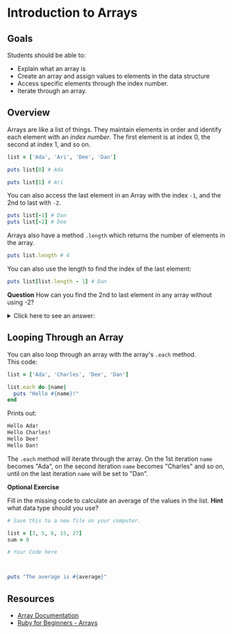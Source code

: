 # Introduction to Arrays

## Goals

Students should be able to:

- Explain what an array is
- Create an array and assign values to elements in the data structure
- Access specific elements through the index number.
- Iterate through an array.

## Overview

Arrays are like a list of things.  They maintain elements in order and identify each element with an _index number_.  The first element is at index 0, the second at index 1, and so on.

```ruby
list = ['Ada', 'Ari', 'Dee', 'Dan']

puts list[0] # Ada

puts list[1] # Ari
```

You can also access the last element in an Array with the index `-1`, and the 2nd to last with `-2`.

```ruby
puts list[-1] # Dan
puts list[-2] # Dee
```

Arrays also have a method `.length` which returns the number of elements in the array.

```ruby
puts list.length # 4
```

You can also use the length to find the index of the last element:

```ruby
puts list[list.length - 1] # Dan
```

**Question**  How can you find the 2nd to last element in any array without using -2?

<details>
  <summary>
    Click here to see an answer:
  </summary>
  
  ```ruby
  puts list[list.length - 2]
  ```
</details>

## Looping Through an Array

You can also loop through an array with the array's `.each` method.  
This code:

```ruby
list = ['Ada', 'Charles', 'Dee', 'Dan']

list.each do |name|
  puts "Hello #{name}!"
end
```

Prints out:

```bash
Hello Ada!
Hello Charles!
Hello Dee!
Hello Dan!
```

The `.each` method will iterate through the array.  On the 1st iteration `name` becomes "Ada", on the second iteration `name` becomes "Charles" and so on, until on the last iteration `name` will be set to "Dan".  

**Optional Exercise**

Fill in the missing code to calculate an average of the values in the list.  **Hint** what data type should you use?

```ruby
# Save this to a new file on your computer.

list = [3, 5, 6, 15, 27]
sum = 0

# Your Code here



puts "The average is #{average}"
```

## Resources

- [Array Documentation](https://ruby-doc.org/core/Array.html)
- [Ruby for Beginners - Arrays](http://ruby-for-beginners.rubymonstas.org/built_in_classes/arrays.html)
